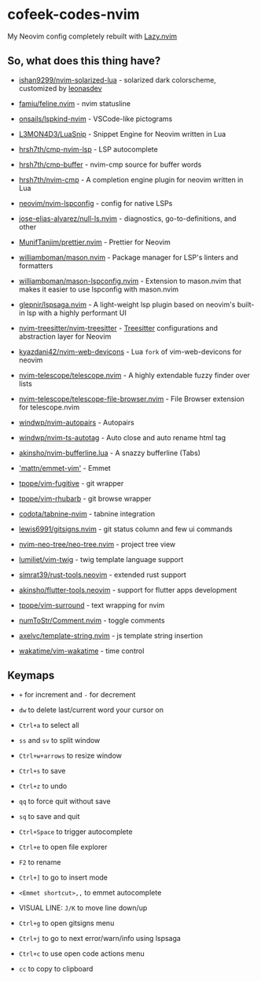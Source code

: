 # cofeek-codes-nvim

My Neovim config completely rebuilt with [Lazy.nvim](https://github.com/folke/lazy.nvim)

## So, what does this thing have?

- [ishan9299/nvim-solarized-lua](https://github.com/ishan9299/nvim-solarized-lua) - solarized dark colorscheme, customized by [leonasdev](https://github.com/leonasdev/.dotfiles)
- [famiu/feline.nvim](https://github.com/famiu/feline.nvim) - nvim statusline
- [onsails/lspkind-nvim](https://github.com/onsails/lspkind-nvim) - VSCode-like pictograms
- [L3MON4D3/LuaSnip](https://github.com/L3MON4D3/LuaSnip) - Snippet Engine for Neovim written in Lua
- [hrsh7th/cmp-nvim-lsp](https://github.com/hrsh7th/cmp-nvim-lsp) - LSP autocomplete
- [hrsh7th/cmp-buffer](https://github.com/hrsh7th/cmp-buffer) - nvim-cmp source for buffer words
- [hrsh7th/nvim-cmp](https://github.com/hrsh7th/nvim-cmp) - A completion engine plugin for neovim written in Lua
- [neovim/nvim-lspconfig](https://github.com/neovim/nvim-lspconfig) - config for native LSPs
- [jose-elias-alvarez/null-ls.nvim](https://github.com/jose-elias-alvarez/null-ls.nvim) - diagnostics, go-to-definitions, and other
- [MunifTanjim/prettier.nvim](https://github.com/MunifTanjim/prettier.nvim) - Prettier for Neovim
- [williamboman/mason.nvim](https://github.com/williamboman/mason.nvim) - Package manager for LSP's linters and formatters
- [williamboman/mason-lspconfig.nvim](https://github.com/williamboman/mason-lspconfig.nvim) - Extension to mason.nvim that makes it easier to use lspconfig with mason.nvim
- [glepnir/lspsaga.nvim](https://github.com/glepnir/lspsaga.nvim) - A light-weight lsp plugin based on neovim's built-in lsp with a highly performant UI
- [nvim-treesitter/nvim-treesitter](https://github.com/nvim-treesitter/nvim-treesitter) - [Treesitter](https://github.com/tree-sitter/tree-sitter) configurations and abstraction layer for Neovim
- [kyazdani42/nvim-web-devicons](https://github.com/kyazdani42/nvim-web-devicons) - Lua `fork` of vim-web-devicons for neovim
- [nvim-telescope/telescope.nvim](https://github.com/nvim-telescope/telescope.nvim) - A highly extendable fuzzy finder over lists
- [nvim-telescope/telescope-file-browser.nvim](https://github.com/nvim-telescope/telescope-file-browser.nvim) - File Browser extension for telescope.nvim
- [windwp/nvim-autopairs](https://github.com/windwp/nvim-autopairs) - Autopairs
- [windwp/nvim-ts-autotag](https://github.com/windwp/nvim-ts-autotag) - Auto close and auto rename html tag
- [akinsho/nvim-bufferline.lua](https://github.com/akinsho/nvim-bufferline.lua) - A snazzy bufferline (Tabs)
- ['mattn/emmet-vim'](https://github.com/mattn/emmet-vim) - Emmet

- [tpope/vim-fugitive](https://github.com/tpope/vim-fugitive) - git wrapper

- [tpope/vim-rhubarb](https://github.com/tpope/vim-rhubarb) - git browse wrapper

- [codota/tabnine-nvim](https://github.com/codota/tabnine-nvim) - tabnine integration

- [lewis6991/gitsigns.nvim](https://github.com/lewis6991/gitsigns.nvim) - git status column and few ui commands

- [nvim-neo-tree/neo-tree.nvim](https://github.com/nvim-neo-tree/neo-tree.nvim) - project tree view

- [lumiliet/vim-twig](https://github.com/lumiliet/vim-twig) - twig template language support
- [simrat39/rust-tools.neovim](https://github.com/simrat39/rust-tools.nvim) - extended rust support

- [akinsho/flutter-tools.neovim](https://github.com/akinsho/flutter-tools.nvim) - support for flutter apps development

- [tpope/vim-surround](https://github.com/tpope/vim-surround) - text wrapping for nvim

- [numToStr/Comment.nvim](https://github.com/numToStr/Comment.nvim) - toggle comments

- [axelvc/template-string.nvim](https://github.com/axelvc/template-string.nvim) - js template string insertion

- [wakatime/vim-wakatime](https://github.com/wakatime/vim-wakatime) - time control

## Keymaps

- `+` for increment and `-` for decrement
- `dw` to delete last/current word your cursor on
- `Ctrl+a` to select all
- `ss` and `sv` to split window
- `Ctrl+w+arrows` to resize window

- `Ctrl+s` to save
- `Ctrl+z` to undo
- `qq` to force quit without save
- `sq` to save and quit
- `Ctrl+Space` to trigger autocomplete
- `Ctrl+e` to open file explorer
- `F2` to rename
- `Ctrl+]` to go to insert mode
- `<Emmet shortcut>,,` to emmet autocomplete

- VISUAL LINE: `J/K` to move line down/up
- `Ctrl+g` to open gitsigns menu
- `Ctrl+j` to go to next error/warn/info using lspsaga
- `Ctrl+c` to use open code actions menu
- `cc` to copy to clipboard
